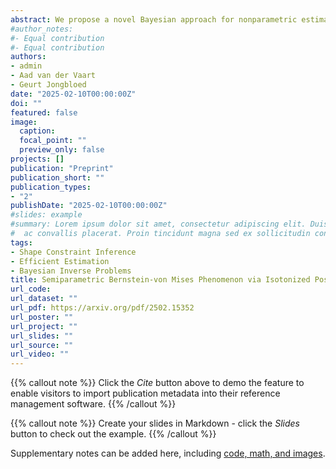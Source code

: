 ```yaml
---
abstract: We propose a novel Bayesian approach for nonparametric estimation in Wicksell's problem. We deviate from the classical Bayesian nonparametric approach, which would place a Dirichlet Process (DP) prior on the distribution function of the unobservables, by directly placing a DP prior on the distribution function of the observables. Our method offers computational simplicity due to the conjugacy of the posterior and allows for asymptotically efficient estimation by projecting the posterior onto the subspace of square integrable increasing, right-continuous functions. Indeed, the resulting Isotonized Inverse Posterior (IIP) satisfies a Bernstein-von Mises (BvM) phenomenon with minimax asymptotic variance, that depends on the degree of Hölder continuity of the true cdf at the estimation point. Since the IIP gives automatic uncertainty quantification, it eliminates the need to estimate the smoothness of the underlying cdf and other any other parameter. Our results provide the first semiparametric Bernstein–von Mises theorem for projection-based posteriors with a DP prior in inverse problems.
#author_notes:
#- Equal contribution
#- Equal contribution
authors:
- admin
- Aad van der Vaart
- Geurt Jongbloed
date: "2025-02-10T00:00:00Z"
doi: ""
featured: false
image:
  caption: 
  focal_point: ""
  preview_only: false
projects: []
publication: "Preprint"
publication_short: ""
publication_types:
- "2"
publishDate: "2025-02-10T00:00:00Z"
#slides: example
#summary: Lorem ipsum dolor sit amet, consectetur adipiscing elit. Duis posuere tellus
#  ac convallis placerat. Proin tincidunt magna sed ex sollicitudin condimentum.
tags:
- Shape Constraint Inference
- Efficient Estimation
- Bayesian Inverse Problems
title: Semiparametric Bernstein-von Mises Phenomenon via Isotonized Posterior in Wicksell's problem
url_code: 
url_dataset: ""
url_pdf: https://arxiv.org/pdf/2502.15352
url_poster: ""
url_project: ""
url_slides: ""
url_source: ""
url_video: ""
---
```


{{% callout note %}}
Click the *Cite* button above to demo the feature to enable visitors to import publication metadata into their reference management software.
{{% /callout %}}

{{% callout note %}}
Create your slides in Markdown - click the *Slides* button to check out the example.
{{% /callout %}}

Supplementary notes can be added here, including [code, math, and images](https://wowchemy.com/docs/writing-markdown-latex/).


